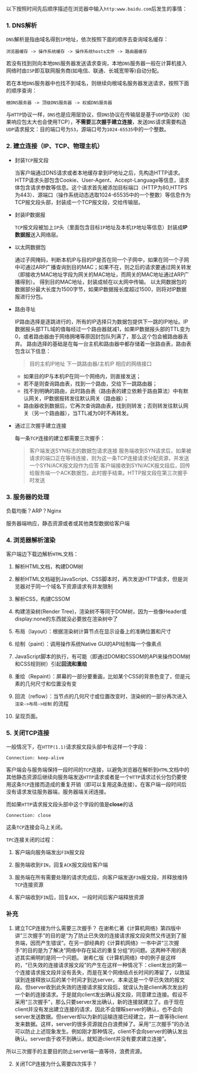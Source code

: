 以下按照时间先后顺序描述在浏览器中输入`http:www.baidu.com`后发生的事情：

### 1. DNS解析
`DNS`解析是指由域名得到`IP`地址，依次按照下面的顺序去查询域名缓存：
```
浏览器缓存 -> 操作系统缓存 -> 操作系统hosts文件 -> 路由器缓存
```

若没有找到则向本地`DNS`服务器发送请求查询，本地`DNS`服务器一般在计算机接入网络时由`ISP`即互联网服务商(如电信、联通、长城宽带等)自动分配。

若在本地`DNS`服务器中也找不到域名，则继续向根域名服务器发送请求，按照下面的顺序查询：
```
根DNS服务器 -> 顶级DNS服务器 -> 权威DNS服务器
```

与`HTTP`协议一样，`DNS`也是应用层协议，但`DNS`协议在传输层是基于`UDP`协议的（如果响应包太大也会使用TCP），**不需要三次握手建立连接**，发送`DNS`请求需要构造`UDP`请求报文：目的端口号为`53`，源端口号为`1024-65535`中的一个整数。

### 2. 建立连接（IP、TCP、物理主机）
- 封装`TCP`报文段

  当客户端通过DNS请求或者本地缓存拿到IP地址之后，先构造HTTP请求。HTTP请求头部包含Cookie、User-Agent、Accept-Language等信息，请求体包含请求参数等信息。这个请求首先被添加目标端口（HTTP为80,HTTPS为443）、源端口（操作系统动态选取1024-65535中的一个整数）等信息作为TCP报文段头部，封装成一个TCP报文段，交给传输层。
- 封装IP数据报

  `TCP`报文段被加上`IP`头（里面包含目标`IP`地址及本机`IP`地址等信息）封装成**IP数据报**送入网络层。
- 以太网数据包

  通过子网掩码，判断本机IP与目的IP是否在同一个子网中，如果在同一个子网中可通过ARP广播查询到目的MAC；如果不在，则之后的请求要通过网关转发（即接收方MAC地址字段为网关的MAC地址，而网关的MAC地址通过ARP广播得到）。
得到目的MAC地址，封装成帧在以太网中传输。
以太网数据包的数据部分最大长度为1500字节，如果IP数据报长度超过1500，则将对IP数据报进行分包。
- 路由寻址

  IP路由选择是逐跳进行的，所有的IP选择只为数据包提供下一跳的IP地址。IP数据报头部TTL域的值每经过一个路由器就减1，如果IP数据报头部的TTL变为0，或者路由器由于网络拥堵等原因封包队列满了，那么这个包会被路由器丢弃。
路由选择的基础是在每一台主机和路由器中都存储着一张路由表，路由表包含以下信息：

	>目的主机IP地址
	>下一跳路由器/主机IP
	>相应的网络接口

	- 如果目的IP与本机IP在同一个网络内，则直接发送；	
	- 若不是则查询路由表，找到一个路由，交给下一跳路由器；
	- 找不到明确的路由，此时路由表（路由表的建立依赖于路由算法）中有默认网关，IP数据报转发往默认网关（路由器）；
	- 路由器收到数据后，它再次查询路由表，找到则转发；否则转发往默认网关（另一个路由器），当TTL减为0时不再转发。
- 通过三次握手建立连接

  每一条`TCP`连接的建立都需要三次握手：

	>客户端发送SYN标志的数据包请求连接
	>服务端收到SYN请求后，如果被请求的端口正在等待连接，则为这一条TCP连接请求分配资源，并发送一个SYN/ACK报文段作为应答
	>客户端接收到SYN/ACK报文段后，回传给服务端一个ACK数据包，此时握手结束。HTTP报文段在第三次握手时发送

### 3. 服务器的处理
负载均衡？ARP？Nginx

服务器端响应，静态资源或者或其他类型数据给客户端

### 4. 浏览器解析渲染
客户端边下载边解析`HTML`文档：
1. 解析HTML文档，构建DOM树
  
2. 解析HTML文档碰到JavaScript、CSS脚本时，再次发送HTTP请求，但是浏览器对于同一个域名下资源请求有并发限制
    
3. 解析CSS，构建CSSOM
    
4. 构建渲染树(Render Tree)，渲染树不等同于DOM树，因为一些像Header或display:none的东西就没必要放在渲染树中了
    
5. 布局（layout）：根据渲染树计算节点在显示设备上的准确位置和尺寸
    
6. 绘制（paint）：调用操作系统Native GUI的API绘制每一个像素点
    
7. JavaScript脚本的执行，有可能（即通过DOM和CSSOM的API来操作DOM树和CSS规则树）引起**回流和重绘**
    
8. 重绘（Repaint）：屏幕的一部分要重画，比如某个CSS的背景色变了，但是元素的几何尺寸和位置没有变
    
9. 回流（reflow）：当节点的几何尺寸或位置改变时，渲染树的一部分再次进入 `渲染->布局->绘制` 的流程

10. 呈现页面。

### 5. 关闭TCP连接
一般情况下，在`HTTP(1.1)`请求报文段头部中有这样一个字段：
```http
Connection: keep-alive
```
	
客户端会与服务端保持一段时间的`TCP`连接，以避免浏览器在解析到`HTML`文档中的其他静态资源后继续向服务端发送`HTTP`请求或者是一个`HTTP`请求过长分包仍要使用这条`TCP`连接而造成的重复开销（即可以复用这条连接）。在客户端一段时间后没有请求发往服务器端，服务器端关闭连接。

而如果`HTTP`请求报文段头部中这个字段的值是**close**的话
```http
Connection: close
```

这条`TCP`连接会马上关闭。

`TPC`连接关闭的过程：
1. 客户端向服务端发出`FIN`报文段
  
2. 服务端收到`FIN`，回复`ACK`报文段给客户端
  
3. 服务端在所有需要处理的请求完成后，向客户端发送`FIN`报文段，并释放维持`TCP`连接资源 
  
4. 客户端收到`FIN`后，回复`ACK`，一段时间后客户端释放资源

### 补充
1. 建立TCP连接为什么需要三次握手？
在谢希仁著《计算机网络》第四版中讲“三次握手”的目的是“为了防止已失效的连接请求报文段突然又传送到了服务端，因而产生错误”。在另一部经典的《计算机网络》一书中讲“三次握手”的目的是为了解决“网络中存在延迟的重复分组”的问题。这两种不用的表述其实阐明的是同一个问题。
谢希仁版《计算机网络》中的例子是这样的，“已失效的连接请求报文段”的产生在这样一种情况下：client发出的第一个连接请求报文段并没有丢失，而是在某个网络结点长时间的滞留了，以致延误到连接释放以后的某个时间才到达server。本来这是一个早已失效的报文段。但server收到此失效的连接请求报文段后，就误认为是client再次发出的一个新的连接请求。于是就向client发出确认报文段，同意建立连接。假设不采用“三次握手”，那么只要server发出确认，新的连接就建立了。由于现在client并没有发出建立连接的请求，因此不会理睬server的确认，也不会向server发送数据。但server却以为新的运输连接已经建立，并一直等待client发来数据。这样，server的很多资源就白白浪费掉了。采用“三次握手”的办法可以防止上述现象发生。例如刚才那种情况，client不会向server的确认发出确认。server由于收不到确认，就知道client并没有要求建立连接”。

所以三次握手的主要目的防止server端一直等待，浪费资源。

2. 关闭TCP连接为什么需要四次挥手？

